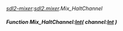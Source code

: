 _[sdl2-mixer](../../modules/sdl2-mixer/sdl2-mixer-module.md):[sdl2.mixer](../../modules/sdl2/sdl2-mixer.md).Mix\_HaltChannel_
##### Function Mix\_HaltChannel:[Int](../../modules/wonkey/wonkey-types-int.md)( channel:[Int](../../modules/wonkey/wonkey-types-int.md) )
